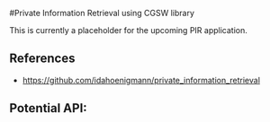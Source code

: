#Private Information Retrieval using CGSW library


This is currently a placeholder for the upcoming PIR application.



## References
- https://github.com/idahoenigmann/private_information_retrieval

## Potential API:
